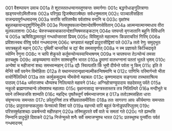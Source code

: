 001	वैशम्पायन उवाच
001a	ते शूरास्ततधन्वानस्तूणवन्तः समार्गणाः
001c	बद्धगोधाङ्गुलित्राणाः खड्गवन्तोऽमितौजसः
002a	परिगृह्य द्विजश्रेष्ठाञ्श्रेष्ठाः सर्वधनुष्मताम्
002c	पाञ्चालीसहिता राजन्प्रययुर्गन्धमादनम्
003a	सरांसि सरितश्चैव पर्वतांश्च वनानि च
003c	वृक्षांश्च बहुलच्छायान्ददृशुर्गिरिमूर्धनि
003e	नित्यपुष्पफलान्देशान्देवर्षिगणसेवितान्
004a	आत्मन्यात्मानमाधाय वीरा मूलफलाशनाः
004c	चेरुरुच्चावचाकारान्देशान्विषमसङ्कटान्
004e	पश्यन्तो मृगजातानि बहूनि विविधानि च
005a	ऋषिसिद्धामरयुतं गन्धर्वाप्सरसां प्रियम्
005c	विविशुस्ते महात्मानः किन्नराचरितं गिरिम्
006a	प्रविशत्स्वथ वीरेषु पर्वतं गन्धमादनम्
006c	चण्डवातं महद्वर्षं प्रादुरासीद्विशां पते
007a	ततो रेणुः समुद्भूतः सपत्रबहुलो महान्
007c	पृथिवीं चान्तरिक्षं च द्यां चैव तमसावृणोत्
008a	न स्म प्रज्ञायते किञ्चिदावृते व्योम्नि रेणुना
008c	न चापि शेकुस्ते कर्तुमन्योन्यस्याभिभाषणम्
009a	न चापश्यन्त तेऽन्योन्यं तमसा हतचक्षुषः
009c	आकृष्यमाणा वातेन साश्मचूर्णेन भारत
010a	द्रुमाणां वातभग्नानां पततां भूतले भृशम्
010c	अन्येषां च महीजानां शब्दः समभवन्महान्
011a	द्यौः स्वित्पतति किं भूमौ दीर्यन्ते पर्वता नु किम्
011c	इति ते मेनिरे सर्वे पवनेन विमोहिताः
012a	ते यथानन्तरान्वृक्षान्वल्मीकान्विषमाणि च
012c	पाणिभिः परिमार्गन्तो भीता वायोर्निलिल्यिरे
013a	ततः कार्मुकमुद्यम्य भीमसेनो महाबलः
013c	कृष्णामादाय सङ्गत्या तस्थावाश्रित्य पादपम्
014a	धर्मराजश्च धौम्यश्च निलिल्याते महावने
014c	अग्निहोत्राण्युपादाय सहदेवस्तु पर्वते
015a	नकुलो ब्राह्मणाश्चान्ये लोमशश्च महातपाः
015c	वृक्षानासाद्य सन्त्रस्तास्तत्र तत्र निलिल्यिरे
016a	मन्दीभूते च पवने तस्मिन्रजसि शाम्यति
016c	महद्भिः पृषतैस्तूर्णं वर्षमभ्याजगाम ह
017a	ततोऽश्मसहिता धाराः संवृण्वन्त्यः समन्ततः
017c	प्रपेतुरनिशं तत्र शीघ्रवातसमीरिताः
018a	ततः सागरगा आपः कीर्यमाणाः समन्ततः
018c	प्रादुरासन्सकलुसाः फेनवत्यो विशां पते
019a	वहन्त्यो वारि बहुलं फेनोडुपपरिप्लुतम्
019c	परिसस्रुर्महाशब्दाः प्रकर्षन्त्यो महीरुहान्
020a	तस्मिन्नुपरते वर्षे वाते च समतां गते
020c	गते ह्यम्भसि निम्नानि प्रादुर्भूते दिवाकरे
021a	निर्जग्मुस्ते शनैः सर्वे समाजग्मुश्च भारत
021c	प्रतस्थुश्च पुनर्वीराः पर्वतं गन्धमादनम्
